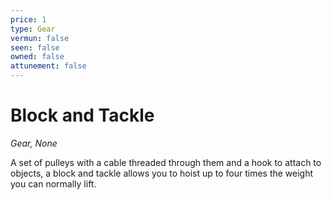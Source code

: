 ```yaml
---
price: 1
type: Gear
vermun: false
seen: false
owned: false
attunement: false
---
```

# Block and Tackle

*Gear, None*

A set of pulleys with a cable threaded through them and a hook to attach to objects, a block and tackle allows you to hoist up to four times the weight you can normally lift.